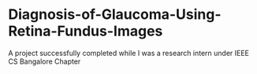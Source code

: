 # Diagnosis-of-Glaucoma-Using-Retina-Fundus-Images
A project successfully completed while I was a research intern under IEEE CS Bangalore Chapter
